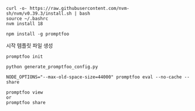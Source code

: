 ```
curl -o- https://raw.githubusercontent.com/nvm-sh/nvm/v0.39.3/install.sh | bash
source ~/.bashrc
nvm install 18
```

```
npm install -g promptfoo
```

시작 템플릿 파일 생성

```
promptfoo init
```

```
python generate_promptfoo_config.py
```

```
NODE_OPTIONS="--max-old-space-size=44000" promptfoo eval --no-cache --share
```

```
promptfoo view
or
promptfoo share
```
